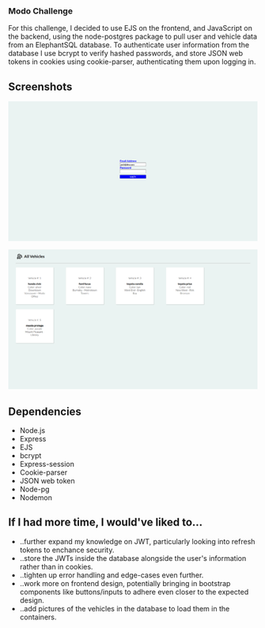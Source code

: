 ### Modo Challenge

For this challenge, I decided to use EJS on the frontend, and JavaScript on the backend, using the node-postgres package to pull user and vehicle data from an ElephantSQL database.  To authenticate user information from the database I use bcrypt to verify hashed passwords, and store JSON web tokens in cookies using cookie-parser, authenticating them upon logging in.  

## Screenshots

!["Login"](https://github.com/jsarnecki/Modo-Challenge/blob/master/public/Screenshot%20from%202022-06-18%2015-54-21.png?raw=true)

!["Vehicles"](https://github.com/jsarnecki/Modo-Challenge/blob/master/public/Screenshot%20from%202022-06-18%2014-56-45.png?raw=true)

## Dependencies

- Node.js
- Express
- EJS
- bcrypt
- Express-session
- Cookie-parser
- JSON web token
- Node-pg
- Nodemon

## If I had more time, I would've liked to...

- ..further expand my knowledge on JWT, particularly looking into refresh tokens to enchance security.
- ..store the JWTs inside the database alongside the user's information rather than in cookies.
- ..tighten up error handling and edge-cases even further.
- ..work more on frontend design, potentially bringing in bootstrap components like buttons/inputs to adhere even closer to the expected design.
- ..add pictures of the vehicles in the database to load them in the containers.
